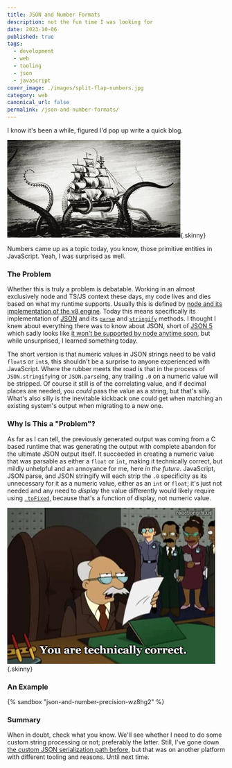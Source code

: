 ```yaml
---
title: JSON and Number Formats
description: not the fun time I was looking for
date: 2023-10-06
published: true
tags:
  - development
  - web
  - tooling
  - json
  - javascript
cover_image: ./images/split-flap-numbers.jpg
category: web
canonical_url: false
permalink: /json-and-number-formats/
---
```

I know it's been a while, figured I'd pop up write a quick blog.

![a kraken lifting a sailing ship above water, cracking it in half, and dumping the people into the sea](./images/kraken.gif){.skinny}

Numbers came up as a topic today, you know, those primitive entities in JavaScript. Yeah, I was surprised as well.

### The Problem

Whether this is truly a problem is debatable. Working in an almost exclusively node and TS/JS context these days, my code lives and dies based on what my runtime supports. Usually this is defined by [node and its implementation of the v8 engine](https://nodejs.dev/en/learn/the-v8-javascript-engine/). Today this means specifically its implementation of [JSON](https://developer.mozilla.org/en-US/docs/Web/JavaScript/Reference/Global_Objects/JSON) and its [`parse`](https://developer.mozilla.org/en-US/docs/Web/JavaScript/Reference/Global_Objects/JSON/parse) and [`stringify`](https://developer.mozilla.org/en-US/docs/Web/JavaScript/Reference/Global_Objects/JSON/stringify) methods. I thought I knew about everything there was to know about JSON, short of [JSON 5](https://json5.org/) which sadly looks like [it won't be supported by node anytime soon](https://github.com/nodejs/node/issues/40714), but while unsurprised, I learned something today.

The short version is that numeric values in JSON strings need to be valid `float`s or `int`s, this shouldn't be a surprise to anyone experienced with JavaScript. Where the rubber meets the road is that in the process of `JSON.stringify`ing or `JSON.parse`ing, any trailing `.0` on a numeric value will be stripped. Of course it still is of the correlating value, and if decimal places are needed, you _could_ pass the value as a string, but that's silly. What's also silly is the inevitable kickback one could get when matching an existing system's output when migrating to a new one.

### Why Is This a "Problem"?

As far as I can tell, the previously generated output was coming from a C based runtime that was generating the output with complete abandon for the ultimate JSON output itself. It succeeded in creating a numeric value that was parsable as either a `float` or `int`, making it technically correct, but mildly unhelpful and an annoyance for me, here _in the future_. JavaScript, JSON parse, and JSON stringify will each strip the `.0` specificity as its unnecessary for it as a numeric value, either as an `int` or `float`; it's just not needed and any need to _display_ the value differently would likely require using [`.toFixed`](https://developer.mozilla.org/en-US/docs/Web/JavaScript/Reference/Global_Objects/Number/toFixed), because that's a function of display, not numeric value.

![Futurama GIF showing a lawyer character stating "you are technically correct, the best kind of correcet"](./images/technically-correct.gif){.skinny}

### An Example

{% sandbox "json-and-number-precision-wz8hg2" %}

### Summary

When in doubt, check what you know. We'll see whether I need to do some custom string processing or not; preferably the latter. Still, I've gone down [the custom JSON serialization path before](/java/custom-json-serilization/), but that was on another platform with different tooling and reasons. Until next time.
